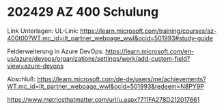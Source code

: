 # 202429 AZ 400 Schulung

Link Unterlagen:
UL-Link: https://learn.microsoft.com/training/courses/az-400t00?WT.mc_id=ilt_partner_webpage_wwl&ocid=501993#study-guide 

Felderweiterung in Azure DevOps:
https://learn.microsoft.com/en-us/azure/devops/organizations/settings/work/add-custom-field?view=azure-devops


Abschluß:
https://learn.microsoft.com/de-de/users/me/achievements?WT.mc_id=ilt_partner_webpage_wwl&ocid=501993&redeem=N8PY9P

https://www.metricsthatmatter.com/url/u.aspx?711FA278D212017661

